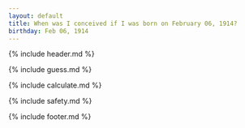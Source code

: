 ```yaml
---
layout: default
title: When was I conceived if I was born on February 06, 1914?
birthday: Feb 06, 1914
---
```


{% include header.md %}

{% include guess.md %}

{% include calculate.md %}

{% include safety.md %}

{% include footer.md %}



